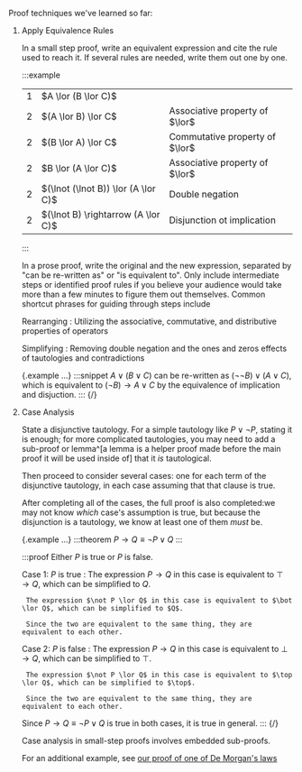 Proof techniques we've learned so far:

1. Apply Equivalence Rules
    
    In a small step proof, write an equivalent expression and cite the rule used to reach it. If several rules are needed, write them out one by one.
    
    :::example
    
    <table class="TFL">
    <tr><td>1</td><td>$A \lor (B \lor C)$</td></tr>
    <tr><td>2</td><td>$(A \lor B) \lor C$</td><td>Associative property of $\lor$</tr>
    <tr><td>2</td><td>$(B \lor A) \lor C$</td><td>Commutative property of $\lor$</tr>
    <tr><td>2</td><td>$B \lor (A \lor C)$</td><td>Associative property of $\lor$</tr>
    <tr><td>2</td><td>$(\lnot (\lnot B)) \lor (A \lor C)$</td><td>Double negation</tr>
    <tr><td>2</td><td>$(\lnot B) \rightarrow (A \lor C)$</td><td>Disjunction ot implication</tr>
    </table>
    
    :::
    
    In a prose proof, write the original and the new expression, separated by "can be re-written as" or "is equivalent to". Only include intermediate steps or identified proof rules if you believe your audience would take more than a few minutes to figure them out themselves.
    Common shortcut phrases for guiding through steps include
    
    Rearranging
    :   Utilizing the associative, commutative, and distributive properties of operators
    
    Simplifying
    :   Removing double negation and the ones and zeros effects of tautologies and contradictions
    
    {.example ...}
    :::snippet
    $A \lor (B \lor C)$ can be re-written as $(\lnot \lnot B) \lor (A \lor C)$, which is equivalent to $(\lnot B) \rightarrow A \lor C$ by the equivalence of implication and disjuction.
    :::
    {/}

2. Case Analysis
    
    State a disjunctive tautology.
    For a simple tautology like $P \lor \lnot P$, stating it is enough;
    for more complicated tautologies, you may need to add a sub-proof or lemma^[a lemma is a helper proof made before the main proof it will be used inside of] that it *is* tautological.
    
    Then proceed to consider several cases: one for each term of the disjunctive tautology, in each case assuming that that clause is true.
    
    After completing all of the cases, the full proof is also completed:we may not know *which* case's assumption is true, but because the disjunction is a tautology, we know at least one of them *must* be.
    
    {.example ...}
    :::theorem
    $P \rightarrow Q \equiv \lnot P \lor Q$
    :::
    
    :::proof
    Either $P$ is true or $P$ is false.
    
    Case 1: $P$ is true
    :   The expression $P \rightarrow Q$ in this case is equivalent to $\top \rightarrow Q$, which can be simplified to $Q$.
        
        The expression $\not P \lor Q$ in this case is equivalent to $\bot \lor Q$, which can be simplified to $Q$.
        
        Since the two are equivalent to the same thing, they are equivalent to each other.

    Case 2: $P$ is false
    :   The expression $P \rightarrow Q$ in this case is equivalent to $\bot \rightarrow Q$, which can be simplified to $\top$.
        
        The expression $\not P \lor Q$ in this case is equivalent to $\top \lor Q$, which can be simplified to $\top$.
        
        Since the two are equivalent to the same thing, they are equivalent to each other.

    Since $P \rightarrow Q \equiv \lnot P \lor Q$ is true in both cases, it is true in general.
    :::
    {/}
    
    Case analysis in small-step proofs involves embedded sub-proofs.
    
    For an additional example, see [our proof of one of De Morgan's laws](demogan.html)
    
    

